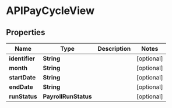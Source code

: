 

# APIPayCycleView


## Properties

| Name | Type | Description | Notes |
|------------ | ------------- | ------------- | -------------|
|**identifier** | **String** |  |  [optional] |
|**month** | **String** |  |  [optional] |
|**startDate** | **String** |  |  [optional] |
|**endDate** | **String** |  |  [optional] |
|**runStatus** | **PayrollRunStatus** |  |  [optional] |



